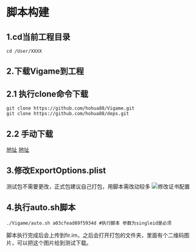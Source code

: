 # 脚本构建

## 1.cd当前工程目录

```text
cd /User/XXXX
```

## 2.下载Vigame到工程

## 2.1 执行clone命令下载

```text
git clone https://github.com/hohua88/Vigame.git
git clone https://github.com/hohua88/deps.git
```

## 2.2 手动下载

[地址](https://github.com/hohua88/Vigame)
[地址](https://github.com/hohua88/deps)
## 3.修改ExportOptions.plist
测试包不需要更改，正式包建议自己打包，用脚本需改动较多
![&#x4FEE;&#x6539;&#x8BC1;&#x4E66;&#x914D;&#x7F6E;](https://github.com/jieban0604/VigameDoc/tree/ae57de14708d5444e6f1ef3b4a82ef875535b3a9/.gitbook/assets/xiu_gai_zheng_shu.png)

## 4.执行auto.sh脚本

```text
./Vigame/auto.sh a03cfead89f5934d #执行脚本 参数为singleid是必须
```

脚本执行完成后会上传到fir.im，之后会打开打包的文件夹，里面有个二维码图片，可以把这个图片给到测试下载。

